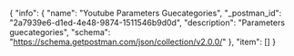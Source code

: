 {
  "info": {
    "name": "Youtube Parameters Guecategories",
    "_postman_id": "2a7939e6-d1ed-4e48-9874-1511546b9d0d",
    "description": "Parameters guecategories",
    "schema": "https://schema.getpostman.com/json/collection/v2.0.0/"
  },
  "item": []
}